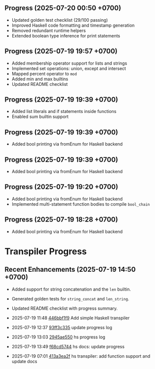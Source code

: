## Progress (2025-07-20 00:50 +0700)
- Updated golden test checklist (29/100 passing)
- Improved Haskell code formatting and timestamp generation
- Removed redundant runtime helpers
- Extended boolean type inference for print statements

## Progress (2025-07-19 19:57 +0700)
- Added membership operator support for lists and strings
- Implemented set operations: union, except and intersect
- Mapped percent operator to `mod`
- Added min and max builtins
- Updated README checklist

## Progress (2025-07-19 19:39 +0700)
- Added list literals and if statements inside functions
- Enabled sum builtin support

## Progress (2025-07-19 19:39 +0700)
- Added bool printing via fromEnum for Haskell backend

## Progress (2025-07-19 19:39 +0700)
- Added bool printing via fromEnum for Haskell backend

## Progress (2025-07-19 19:20 +0700)
- Added bool printing via fromEnum for Haskell backend
- Implemented multi-statement function bodies to compile `bool_chain`

## Progress (2025-07-19 18:28 +0700)
- Added bool printing via fromEnum for Haskell backend

# Transpiler Progress

## Recent Enhancements (2025-07-19 14:50 +0700)
- Added support for string concatenation and the `len` builtin.
- Generated golden tests for `string_concat` and `len_string`.
- Updated README checklist with progress summary.

- 2025-07-19 11:48  [446bbf1f9](https://example.com/commit/446bbf1f9) Add simple Haskell transpiler
- 2025-07-19 12:37  [93ff3c335](https://example.com/commit/93ff3c335) update progress log
- 2025-07-19 13:03  [2945ae550](https://example.com/commit/2945ae550) hs progress log
- 2025-07-19 13:49  [f68cd5744](https://example.com/commit/f68cd5744) hs docs: update progress
- 2025-07-19 07:01  [413a3ea2f](https://example.com/commit/413a3ea2f) hs transpiler: add function support and update docs
